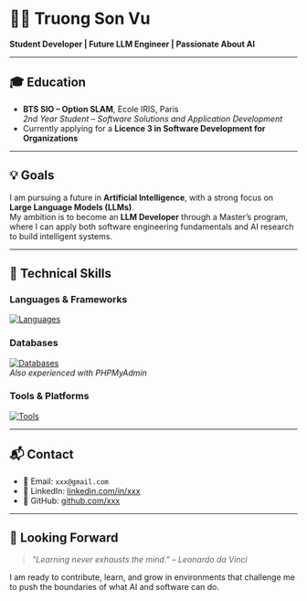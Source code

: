 # 👨‍💻 Truong Son Vu

**Student Developer | Future LLM Engineer | Passionate About AI**

---

## 🎓 Education

- **BTS SIO – Option SLAM**, Ecole IRIS, Paris  
  *2nd Year Student – Software Solutions and Application Development*  
- Currently applying for a **Licence 3 in Software Development for Organizations**

---

## 💡 Goals

I am pursuing a future in **Artificial Intelligence**, with a strong focus on **Large Language Models (LLMs)**.  
My ambition is to become an **LLM Developer** through a Master’s program, where I can apply both software engineering fundamentals and AI research to build intelligent systems.

---

## 🧰 Technical Skills

### Languages & Frameworks  
[![Languages](https://skillicons.dev/icons?i=html,css,js,react,php,java,python,c,cpp)](https://skillicons.dev)

### Databases  
[![Databases](https://skillicons.dev/icons?i=mysql,github)](https://skillicons.dev)  
*Also experienced with PHPMyAdmin*

### Tools & Platforms  
[![Tools](https://skillicons.dev/icons?i=git,github,vscode,eclipse,discord)](https://skillicons.dev)  

---

## 📬 Contact

- 📧 Email: `xxx@gmail.com`  
- 💼 LinkedIn: [linkedin.com/in/xxx](https://linkedin.com/in/xxx)  
- 🐙 GitHub: [github.com/xxx](https://github.com/xxx)

---

## 🚀 Looking Forward

> _"Learning never exhausts the mind." – Leonardo da Vinci_  

I am ready to contribute, learn, and grow in environments that challenge me to push the boundaries of what AI and software can do.
